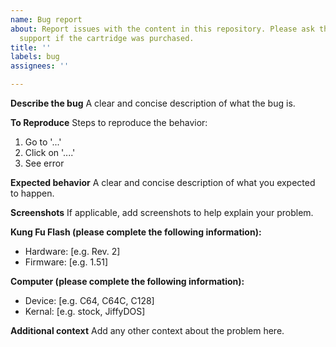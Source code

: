 ```yaml
---
name: Bug report
about: Report issues with the content in this repository. Please ask the seller for
  support if the cartridge was purchased.
title: ''
labels: bug
assignees: ''

---
```


**Describe the bug**
A clear and concise description of what the bug is.

**To Reproduce**
Steps to reproduce the behavior:
1. Go to '...'
2. Click on '....'
3. See error

**Expected behavior**
A clear and concise description of what you expected to happen.

**Screenshots**
If applicable, add screenshots to help explain your problem.

**Kung Fu Flash (please complete the following information):**
 - Hardware: [e.g. Rev. 2]
 - Firmware: [e.g. 1.51]

**Computer (please complete the following information):**
 - Device: [e.g. C64, C64C, C128]
 - Kernal: [e.g. stock, JiffyDOS]

**Additional context**
Add any other context about the problem here.
